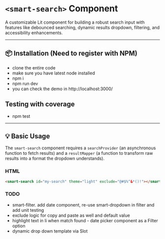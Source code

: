 # `<smart-search>` Component

A customizable Lit component for building a robust search input with features like debounced searching, dynamic results dropdown, filtering, and accessibility enhancements.

---

## 📦 Installation (Need to register with NPM)

- clone the entire code
- make sure you have latest node installed
- npm i
- npm run dev
- you can check the demo in http://localhost:3000/

## Testing with coverage

- npm test

---

## 💡 Basic Usage

The `smart-search` component requires a `searchProvider` (an asynchronous function to fetch results) and a `resultMapper` (a function to transform raw results into a format the dropdown understands).

### HTML

```html
<smart-search id="my-search" theme="light" exclude="@#$%^&*()!"></smart-search>
```

### TODO

- smart-filter. add date component, re-use smart-dropdown in filter and add unit testing
- exclude logic for copy and paste as well and default value
- highlight text in li when match found - date picker component as a Filter option
- dynamic drop down template via Slot
